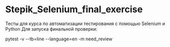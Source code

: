 # Stepik_Selenium_final_exercise

Тесты для курса по автоматизации тестирования с помощью Selenium и Python Для запуска финальной проверки:

pytest -v --tb=line --language=en -m need_review
